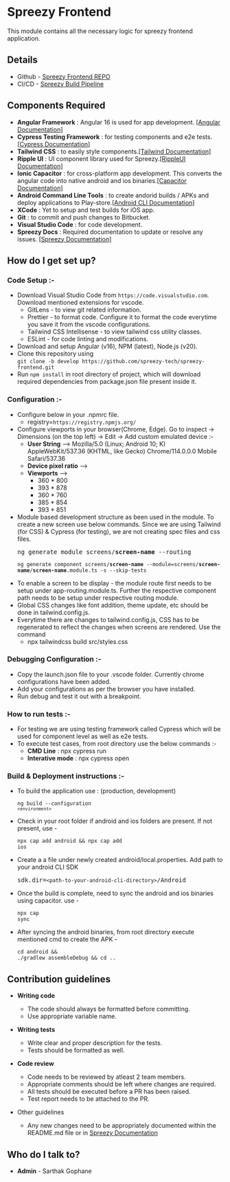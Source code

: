 # Spreezy Frontend

This module contains all the necessary logic for spreezy frontend application.

## Details

- Github - [Spreezy Frontend REPO](https://github.com/spreezy-tech/spreezy-frontend/tree/develop/)
- CI/CD - [Spreezy Build Pipeline]()

## Components Required

- **Angular Framework** : Angular 16 is used for app development. [[Angular Documentation]](https://angular.io/guide/developer-guide-overview)
- **Cypress Testing Framework** : for testing components and e2e tests.[[Cypress Documentation]](https://docs.cypress.io/guides/overview/why-cypress)
- **Tailwind CSS** : to easily style components.[[Tailwind Documentation]](https://v2.tailwindcss.com/docs)
- **Ripple UI** : UI component library used for Spreezy.[[RippleUI Documentation]](https://www.ripple-ui.com/docs/get-started/usage)
- **Ionic Capacitor** : for cross-platform app development. This converts the angular code into native android and ios binaries.[[Capacitor Documentation]](https://capacitorjs.com/docs)
- **Android Command Line Tools** : to create andorid builds / APKs and deploy applications to Play-store.[[Android CLI Documentation]](https://developer.android.com/tools)
- **XCode** : Yet to setup and test builds for iOS app.
- **Git** : to commit and push changes to Bitbucket.
- **Visual Studio Code** : for code development.
- **Spreezy Docs** : Required documentation to update or resolve any issues. [[Spreezy Documentation]]()

## How do I get set up?

### **Code Setup :-**

- Download Visual Studio Code from `https://code.visualstudio.com`. Download mentioned extensions for vscode.
  - GitLens - to view git related information.
  - Prettier - to format code. Configure it to format the code everytime you save it from the vscode configurations.
  - Tailwind CSS Intellisense - to view tailwind css utility classes.
  - ESLint - for code linting and modifications.
- Download and setup Angular (v16), NPM (latest), Node.js (v20).
- Clone this repository using <br/>`git clone -b develop https://github.com/spreezy-tech/spreezy-frontend.git`
- Run `npm install` in root directory of project, which will download required dependencies from package.json file present inside it.

### **Configuration :-**

- Configure below in your .npmrc file.
  - registry=`https://registry.npmjs.org/`
- Configure viewports in your browser(Chrome, Edge). Go to inspect -> Dimensions (on the top left) -> Edit -> Add custom emulated device :-
  - **User String** --> Mozilla/5.0 (Linux; Android 10; K) AppleWebKit/537.36 (KHTML, like Gecko) Chrome/114.0.0.0 Mobile Safari/537.36
  - **Device pixel ratio** -->
  - **Viewports** -->
    - 360 \* 800
    - 393 \* 878
    - 360 \* 760
    - 385 \* 854
    - 393 \* 851
- Module based development structure as been used in the module. To create a new screen use below commands. Since we are using Tailwind (for CSS) & Cypress (for testing), we are not creating spec files and css files.
  <pre>ng generate module screens/<b>screen-name</b> --routing</pre>
  <pre><code>ng generate component screens/<b>screen-name</b> --module=screens/<b>screen-name</b>/<b>screen-name</b>.module.ts -s --skip-tests</code></pre>
- To enable a screen to be display - the module route first needs to be setup under app-routing.module.ts. Further the respective component path needs to be setup under respective routing module.
- Global CSS changes like font addition, theme update, etc should be done in tailwind.config.js.
- Everytime there are changes to tailwind.config.js, CSS has to be regenerated to reflect the changes when screens are rendered. Use the command
  - npx tailwindcss build src/styles.css

### **Debugging Configuration :-**

- Copy the launch.json file to your .vscode folder. Currently chrome configurations have been added.
- Add your configurations as per the browser you have installed.
- Run debug and test it out with a breakpoint.

### **How to run tests :-**

- For testing we are using testing framework called Cypress which will be used for component level as well as e2e tests.
- To execute test cases, from root directory use the below commands :-
  - **CMD Line** : npx cypress run
  - **Interative mode** : npx cypress open

### **Build & Deployment instructions :-**

- To build the application use : (production, development)<pre><code>ng build --configuration `<environment>`</code></pre>
- Check in your root folder if android and ios folders are present. If not present, use - <pre><code>npx cap add android && npx cap add ios</code></pre>
- Create a a file under newly created android/local.properties. Add path to your android CLI SDK <pre>sdk.dir=`<path-to-your-android-cli-directory>`/Android</pre>
- Once the build is complete, need to sync the android and ios binaries using capacitor. use - <pre><code>npx cap sync</code></pre>
- After syncing the android binaries, from root directory execute mentioned cmd to create the APK - <pre><code>cd android && ./gradlew assembleDebug && cd ..</code></pre>

## Contribution guidelines

- **Writing code**
  - The code should always be formatted before committing.
  - Use appropriate variable name.
- **Writing tests**

  - Write clear and proper description for the tests.
  - Tests should be formatted as well.

- **Code review**

  - Code needs to be reviewed by atleast 2 team members.
  - Appropriate comments should be left where changes are required.
  - All tests should be executed before a PR has been raised.
  - Test report needs to be attached to the PR.

- Other guidelines
  - Any new changes need to be appropriately documented within the README.md file or in [Spreezy Documentation]()

## Who do I talk to?

- **Admin** - Sarthak Gophane
